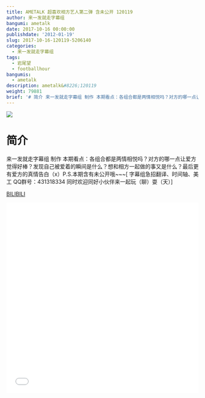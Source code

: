 ```yaml
---
title: AMETALK 超喜欢相方艺人第二弹 含未公开 120119
author: 来一发就走字幕组
bangumi: ametalk
date: 2017-10-16 00:00:00
publishdate: '2012-01-19'
slug: 2017-10-16-120119-5206140
categories:
  - 来一发就走字幕组
tags:
  - 岩尾望
  - footballhour
bangumis:
  - ametalk
description: ametalk&#8226;120119
weight: 79881
brief: '# 简介 来一发就走字幕组 制作 本期看点：各组合都是两情相悦吗？对方的哪一点让爱方觉得好棒？发现自己被爱着的瞬间是什么？想和相方一起做的事又是什么？最后更有爱方的真情告白（x）P.S.本期含有未公开哦~~~'
---
```


![](https://i.imgur.com/r7nVRVC.jpg)

# 简介  
来一发就走字幕组 制作 本期看点：各组合都是两情相悦吗？对方的哪一点让爱方觉得好棒？发现自己被爱着的瞬间是什么？想和相方一起做的事又是什么？最后更有爱方的真情告白（x）P.S.本期含有未公开哦~~~[ 字幕组急招翻译、时间轴、美工   QQ群号：431318334 同时欢迎同好小伙伴来一起玩（聊）耍（天）]

  [BILIBILI](https://www.bilibili.com/video/av5206140/)


<div class="vcontainer">  <iframe class='video' src="//www.bilibili.com/blackboard/player.html?aid=5206140" width="100%" height="500" frameborder="0" allowfullscreen="allowfullscreen"></iframe></div>
